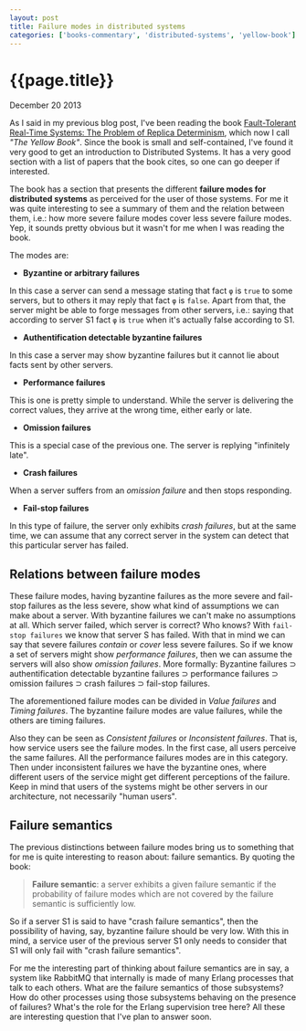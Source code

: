 ```yaml
---
layout: post
title: Failure modes in distributed systems
categories: ['books-commentary', 'distributed-systems', 'yellow-book']
---
```


# {{page.title}} #

<span class="meta">December 20 2013</span>

As I said in my previous blog post, I've been reading the book [Fault-Tolerant Real-Time Systems: The Problem of Replica Determinism](http://www.amazon.com/Fault-Tolerant-Real-Time-Systems-Determinism-International/dp/1475770286/), which now I call _"The Yellow Book"_. Since the book is small and self-contained, I've found it very good to get an introduction to Distributed Systems. It has a very good section with a list of papers that the book cites, so one can go deeper if interested.

The book has a section that presents the different **failure modes for distributed systems** as perceived for the user of those systems. For me it was quite interesting to see a summary of them and the relation between them, i.e.: how more severe failure modes cover less severe failure modes. Yep, it sounds pretty obvious but it wasn't for me when I was reading the book.

The modes are:

- **Byzantine or arbitrary failures**

In this case a server can send a message stating that fact `φ` is `true` to some servers, but to others it may reply that fact `φ` is `false`. Apart from that, the server might be able to forge messages from other servers, i.e.: saying that according to server S1 fact `φ` is `true` when it's actually false according to S1.

- **Authentification detectable byzantine failures**

In this case a server may show byzantine failures but it cannot lie about facts sent by other servers.

- **Performance failures**

This is one is pretty simple to understand. While the server is delivering the correct values, they arrive at the wrong time, either early or late.

- **Omission failures**

This is a special case of the previous one. The server is replying "infinitely late".

- **Crash failures**

When a server suffers from an _omission failure_ and then stops responding.

- **Fail-stop failures**

In this type of failure, the server only exhibits _crash failures_, but at the same time, we can assume that any correct server in the system can detect that this particular server has failed.

##  Relations between failure modes ##

These failure modes, having byzantine failures as the more severe and fail-stop failures as the less severe, show what kind of assumptions we can make about a server. With byzantine failures we can't make no assumptions at all. Which server failed, which server is correct? Who knows? With `fail-stop failures` we know that server S has failed. With that in mind we can say that severe failures _contain_ or _cover_ less severe failures. So if we know a set of servers might show _performance failures_, then we can assume the servers will also show _omission failures_. More formally: Byzantine failures ⊃ authentification detectable byzantine failures ⊃ performance failures ⊃ omission failures ⊃ crash failures ⊃ fail-stop failures.

The aforementioned failure modes can be divided in _Value failures_ and _Timing failures_. The byzantine failure modes are value failures, while the others are timing failures.

Also they can be seen as _Consistent failures_ or _Inconsistent failures_. That is, how service users see the failure modes. In the first case, all users perceive the same failures. All the performance failures modes are in this category. Then under inconsistent failures we have the byzantine ones, where different users of the service might get different perceptions of the failure. Keep in mind that users of the systems might be other servers in our architecture, not necessarily "human users".

## Failure semantics ##

The previous distinctions between failure modes bring us to something that for me is quite interesting to reason about: failure semantics. By quoting the book:

>**Failure semantic**: a server exhibits a given failure semantic if the probability of failure modes which are not covered by the failure semantic is sufficiently low.

So if a server S1 is said to have "crash failure semantics", then the possibility of having, say, byzantine failure should be very low. With this in mind, a service user of the previous server S1 only needs to consider that S1 will only fail with "crash failure semantics". 

For me the interesting part of thinking about failure semantics are in say, a system like RabbitMQ that internally is made of many Erlang processes that talk to each others. What are the failure semantics of those subsystems? How do other processes using those subsystems behaving on the presence of failures? What's the role for the Erlang supervision tree here? All these are interesting question that I've plan to answer soon.